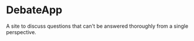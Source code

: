 # DebateApp
A site to discuss questions that can't be answered thoroughly  from a single perspective.
